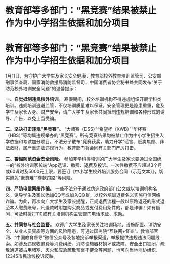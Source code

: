 # 教育部等多部门：“黑竞赛”结果被禁止作为中小学招生依据和加分项目

# 教育部等多部门：“黑竞赛”结果被禁止作为中小学招生依据和加分项目

1月11日，为守护广大学生及家长安全健康，教育部校外教育培训监管司、公安部刑事侦查局、国家消防救援局消防监督司、中国消费者协会秘书处共同发布“关于防范校外培训安全问题”的温馨提示：

**一、自觉抵制违规校外培训。**
寒假期间，校外培训机构不得违规组织开展学科类培训。违规培训逃避监管，不仅培训质量难以保证，安全管理更是隐患重重，危及学生及家长人身、财产安全，请广大学生及家长共同抵制违规培训和各种形式的诱导、广告，以免上当受骗。

**二、坚决打击违规“黑竞赛”。**
“大师赛（DSS）”“希望杯（XWB）”“华杯赛（HBS）”等均属违规举办的“黑竞赛”。所有竞赛结果均被禁止作为中小学生招生入学依据和考试加分项目。不法分子散布“竞赛获奖，助力升学”谣言、贩卖焦虑、非法敛财，属严重违法违规行为，教育部门将会同有关部门严厉打击。

**三、警惕防范资金安全风险。**
参加非学科类培训的广大学生及家长要通过全国统一的“校外培训家长端”App选课、缴费、退费及投诉。一次性缴费不应超过3个月或60课时及5000元上限，要签订《中小学生校外培训服务合同（示范文本）》，切实避免“退费难”“卷款跑路”等风险。

**四、严防电信网络诈骗。**
一些不法分子通过伪造政府部门公文或以培训机构名义，诱导学生及家长添加QQ号或加入QQ群，以校外培训退费名义实施电信网络诈骗。为此，再次向广大学生及家长提醒，正规退费流程一般以原路返还的形式退至本人缴费账号，凡退款时附加购买商品或支付费用条件的，都是诈骗！如有疑问，可及时拨打110或有关培训机构主管部门电话求证、求助。

**五、共同参与社会监督。**
欢迎广大学生及家长关注培训场地、设施配置、消防安全、从业人员资质等方面的风险隐患，可通过国务院“互联网+督查”、教育部官网、“中国教育督导”微信公众号及各地投诉举报渠道，举报提供违规违法问题线索。如涉及违规收退费等消费纠纷、消防设施器材损坏或故障、安全出口锁闭、疏散通道被占用堵塞、灭火和应急疏散预案不健全等问题，也可向当地消协组织、12345市民热线投诉反映。

